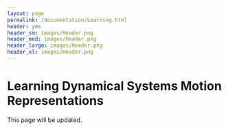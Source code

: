 ```yaml
---
layout: page
permalink: /documentation/Learning.html
header: yes
header_sm: images/Header.png
header_med: images/Header.png
header_large: images/Header.png
header_xl: images/Header.png
--- 
```

<h1>Learning Dynamical Systems Motion Representations</h1>

This page will be updated. 
